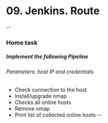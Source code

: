 # 09. Jenkins. Route
--
### Home task
##### Implement the following Pipeline
###### Parameters: host IP and credentials  
- Check connection to the host
- Install/upgrade nmap
- Checks all online hosts
- Remove nmap
- Print list of collected online hosts
--
